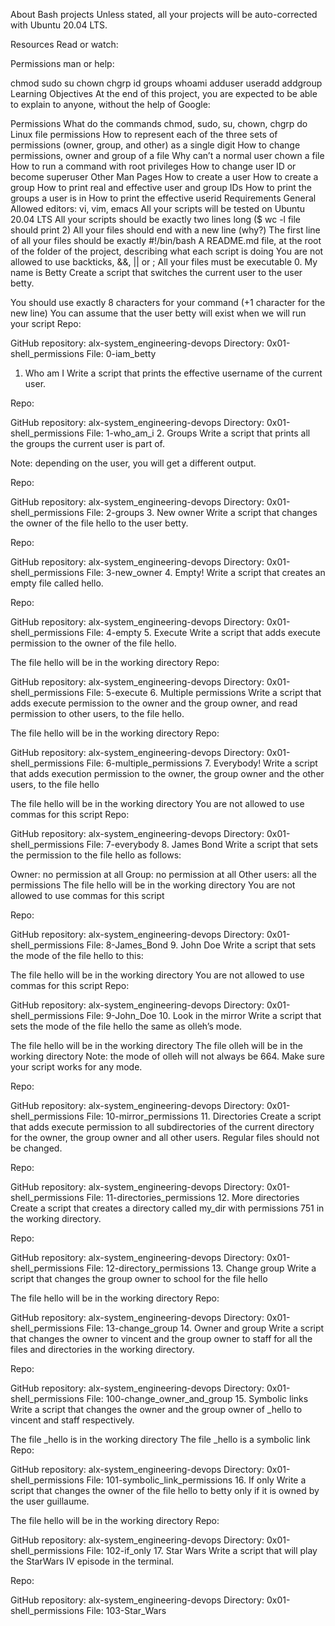 About Bash projects
Unless stated, all your projects will be auto-corrected with Ubuntu 20.04 LTS.

Resources
Read or watch:

Permissions
man or help:

chmod
sudo
su
chown
chgrp
id
groups
whoami
adduser
useradd
addgroup
Learning Objectives
At the end of this project, you are expected to be able to explain to anyone, without the help of Google:

Permissions
What do the commands chmod, sudo, su, chown, chgrp do
Linux file permissions
How to represent each of the three sets of permissions (owner, group, and other) as a single digit
How to change permissions, owner and group of a file
Why can’t a normal user chown a file
How to run a command with root privileges
How to change user ID or become superuser
Other Man Pages
How to create a user
How to create a group
How to print real and effective user and group IDs
How to print the groups a user is in
How to print the effective userid
Requirements
General
Allowed editors: vi, vim, emacs
All your scripts will be tested on Ubuntu 20.04 LTS
All your scripts should be exactly two lines long ($ wc -l file should print 2)
All your files should end with a new line (why?)
The first line of all your files should be exactly #!/bin/bash
A README.md file, at the root of the folder of the project, describing what each script is doing
You are not allowed to use backticks, &&, || or ;
All your files must be executable
0. My name is Betty
Create a script that switches the current user to the user betty.

You should use exactly 8 characters for your command (+1 character for the new line)
You can assume that the user betty will exist when we will run your script
Repo:

GitHub repository: alx-system_engineering-devops
Directory: 0x01-shell_permissions
File: 0-iam_betty
1. Who am I
Write a script that prints the effective username of the current user.

Repo:

GitHub repository: alx-system_engineering-devops
Directory: 0x01-shell_permissions
File: 1-who_am_i
2. Groups
Write a script that prints all the groups the current user is part of.

Note: depending on the user, you will get a different output.

Repo:

GitHub repository: alx-system_engineering-devops
Directory: 0x01-shell_permissions
File: 2-groups
3. New owner
Write a script that changes the owner of the file hello to the user betty.

Repo:

GitHub repository: alx-system_engineering-devops
Directory: 0x01-shell_permissions
File: 3-new_owner
4. Empty!
Write a script that creates an empty file called hello.

Repo:

GitHub repository: alx-system_engineering-devops
Directory: 0x01-shell_permissions
File: 4-empty
5. Execute
Write a script that adds execute permission to the owner of the file hello.

The file hello will be in the working directory
Repo:

GitHub repository: alx-system_engineering-devops
Directory: 0x01-shell_permissions
File: 5-execute
6. Multiple permissions
Write a script that adds execute permission to the owner and the group owner, and read permission to other users, to the file hello.

The file hello will be in the working directory
Repo:

GitHub repository: alx-system_engineering-devops
Directory: 0x01-shell_permissions
File: 6-multiple_permissions
7. Everybody!
Write a script that adds execution permission to the owner, the group owner and the other users, to the file hello

The file hello will be in the working directory
You are not allowed to use commas for this script
Repo:

GitHub repository: alx-system_engineering-devops
Directory: 0x01-shell_permissions
File: 7-everybody
8. James Bond
Write a script that sets the permission to the file hello as follows:

Owner: no permission at all
Group: no permission at all
Other users: all the permissions
The file hello will be in the working directory You are not allowed to use commas for this script

Repo:

GitHub repository: alx-system_engineering-devops
Directory: 0x01-shell_permissions
File: 8-James_Bond
9. John Doe
Write a script that sets the mode of the file hello to this:

The file hello will be in the working directory
You are not allowed to use commas for this script
Repo:

GitHub repository: alx-system_engineering-devops
Directory: 0x01-shell_permissions
File: 9-John_Doe
10. Look in the mirror
Write a script that sets the mode of the file hello the same as olleh’s mode.

The file hello will be in the working directory
The file olleh will be in the working directory
Note: the mode of olleh will not always be 664. Make sure your script works for any mode.

Repo:

GitHub repository: alx-system_engineering-devops
Directory: 0x01-shell_permissions
File: 10-mirror_permissions
11. Directories
Create a script that adds execute permission to all subdirectories of the current directory for the owner, the group owner and all other users. Regular files should not be changed.

Repo:

GitHub repository: alx-system_engineering-devops
Directory: 0x01-shell_permissions
File: 11-directories_permissions
12. More directories
Create a script that creates a directory called my_dir with permissions 751 in the working directory.

Repo:

GitHub repository: alx-system_engineering-devops
Directory: 0x01-shell_permissions
File: 12-directory_permissions
13. Change group
Write a script that changes the group owner to school for the file hello

The file hello will be in the working directory
Repo:

GitHub repository: alx-system_engineering-devops
Directory: 0x01-shell_permissions
File: 13-change_group
14. Owner and group
Write a script that changes the owner to vincent and the group owner to staff for all the files and directories in the working directory.

Repo:

GitHub repository: alx-system_engineering-devops
Directory: 0x01-shell_permissions
File: 100-change_owner_and_group
15. Symbolic links
Write a script that changes the owner and the group owner of _hello to vincent and staff respectively.

The file _hello is in the working directory
The file _hello is a symbolic link
Repo:

GitHub repository: alx-system_engineering-devops
Directory: 0x01-shell_permissions
File: 101-symbolic_link_permissions
16. If only
Write a script that changes the owner of the file hello to betty only if it is owned by the user guillaume.

The file hello will be in the working directory
Repo:

GitHub repository: alx-system_engineering-devops
Directory: 0x01-shell_permissions
File: 102-if_only
17. Star Wars
Write a script that will play the StarWars IV episode in the terminal.

Repo:

GitHub repository: alx-system_engineering-devops
Directory: 0x01-shell_permissions
File: 103-Star_Wars
